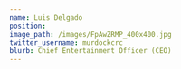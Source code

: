 ```yaml
---
name: Luis Delgado
position:
image_path: /images/FpAwZRMP_400x400.jpg
twitter_username: murdockcrc
blurb: Chief Entertainment Officer (CEO)
---
```

